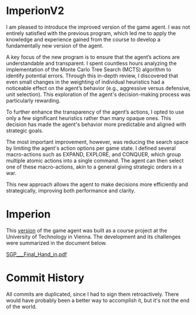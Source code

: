 # ImperionV2

I am pleased to introduce the improved version of the game agent. I was not entirely satisfied with the previous program, which led me to apply the knowledge and experience gained from the course to develop a fundamentally new version of the agent.

A key focus of the new program is to ensure that the agent’s actions are understandable and transparent. I spent countless hours analyzing the implementation of the Monte Carlo Tree Search (MCTS) algorithm to identify potential errors. Through this in-depth review, I discovered that even small changes in the weighting of individual heuristics had a noticeable effect on the agent’s behavior (e.g., aggressive versus defensive, unit selection). This exploration of the agent's decision-making process was particularly rewarding.

To further enhance the transparency of the agent’s actions, I opted to use only a few significant heuristics rather than many opaque ones. This decision has made the agent's behavior more predictable and aligned with strategic goals.

The most important improvement, however, was reducing the search space by limiting the agent's action options per game state. I defined several macro-actions such as EXPAND, EXPLORE, and CONQUER, which group multiple atomic actions into a single command. The agent can then select one of these macro-actions, akin to a general giving strategic orders in a war.

This new approach allows the agent to make decisions more efficiently and strategically, improving both performance and clarity.
 
# Imperion

This [version](https://github.com/moritzsattl/Imperion/commit/fa9e30595143c5ce33c6876533092c07a751a199) of the game agent was built as a course project at the University of Technology in Vienna. The development and its challenges were summarized in the document below.

[SGP___Final_Hand_in.pdf](https://github.com/user-attachments/files/17227309/SGP___Final_Hand_in.pdf)

# Commit History

All commits are duplicated, since I had to sign them retroactively. There would have probably been a better way to accomplish it, but it's not the end of the world.

